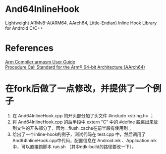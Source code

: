 
# And64InlineHook

Lightweight ARMv8-A(ARM64, AArch64, Little-Endian) Inline Hook Library for Android C/C++   

# References
[Arm Compiler armasm User Guide](http://infocenter.arm.com/help/topic/com.arm.doc.100069_0610_00_en/pge1427898258836.html)   
[Procedure Call Standard for the Arm® 64-bit Architecture (AArch64)](https://github.com/ARM-software/abi-aa/blob/master/aapcs64/aapcs64.rst)   



# 在fork后做了一点修改，并提供了一个例子

1. 在 And64InlineHook.cpp 的开头部分加了头文件 #include <string.h> ；
2. 将 And64InlineHook.cpp 的后半段中 extern "C" 中的 #define 脱离出来放到文件的开头部分了，因为__flush_cache在前半段有使用到；
3. 给出了一个inline-hook的例子，测试代码在 test.cpp 中，然后调用了And64InlineHook.cpp中代码，配置信息在 Android.mk 、Application.mk 中，可以直接跑脚本 run.sh （其中ndk-build的路径要改一下）。

